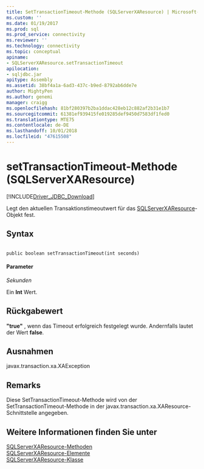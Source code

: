 ```yaml
---
title: SetTransactionTimeout-Methode (SQLServerXAResource) | Microsoft-Dokumentation
ms.custom: ''
ms.date: 01/19/2017
ms.prod: sql
ms.prod_service: connectivity
ms.reviewer: ''
ms.technology: connectivity
ms.topic: conceptual
apiname:
- SQLServerXAResource.setTransactionTimeout
apilocation:
- sqljdbc.jar
apitype: Assembly
ms.assetid: 38bf4a1a-6ad3-437c-b9ed-8792ab6dde7e
author: MightyPen
ms.author: genemi
manager: craigg
ms.openlocfilehash: 81bf280397b2ba1ddac428eb12c882af2b31e1b7
ms.sourcegitcommit: 61381ef939415fe019285def9450d7583df1fed0
ms.translationtype: MTE75
ms.contentlocale: de-DE
ms.lasthandoff: 10/01/2018
ms.locfileid: "47615508"
---
```

# <a name="settransactiontimeout-method-sqlserverxaresource"></a>setTransactionTimeout-Methode (SQLServerXAResource)
[!INCLUDE[Driver_JDBC_Download](../../../includes/driver_jdbc_download.md)]

  Legt den aktuellen Transaktionstimeoutwert für das [SQLServerXAResource](../../../connect/jdbc/reference/sqlserverxaresource-class.md)-Objekt fest.  
  
## <a name="syntax"></a>Syntax  
  
```  
  
public boolean setTransactionTimeout(int seconds)  
```  
  
#### <a name="parameters"></a>Parameter  
 *Sekunden*  
  
 Ein **Int** Wert.  
  
## <a name="return-value"></a>Rückgabewert  
 **"true"** , wenn das Timeout erfolgreich festgelegt wurde. Andernfalls lautet der Wert **false**.  
  
## <a name="exceptions"></a>Ausnahmen  
 javax.transaction.xa.XAException  
  
## <a name="remarks"></a>Remarks  
 Diese SetTransactionTimeout-Methode wird von der SetTransactionTimeout-Methode in der javax.transaction.xa.XAResource-Schnittstelle angegeben.  
  
## <a name="see-also"></a>Weitere Informationen finden Sie unter  
 [SQLServerXAResource-Methoden](../../../connect/jdbc/reference/sqlserverxaresource-methods.md)   
 [SQLServerXAResource-Elemente](../../../connect/jdbc/reference/sqlserverxaresource-members.md)   
 [SQLServerXAResource-Klasse](../../../connect/jdbc/reference/sqlserverxaresource-class.md)  
  
  
